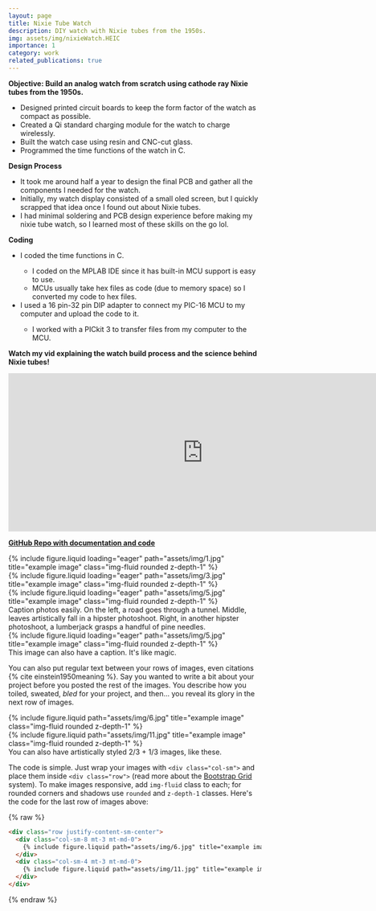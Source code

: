 ```yaml
---
layout: page
title: Nixie Tube Watch
description: DIY watch with Nixie tubes from the 1950s. 
img: assets/img/nixieWatch.HEIC
importance: 1
category: work
related_publications: true
---
```


<b>Objective: Build an analog watch from scratch using cathode ray Nixie tubes from the 1950s.</b>
<ul>
  <li>Designed printed circuit boards to keep the form factor of the watch as compact as possible.</li>
  <li>Created a Qi standard charging module for the watch to charge wirelessly.</li>
  <li>Built the watch case using resin and CNC-cut glass.</li>
  <li>Programmed the time functions of the watch in C.</li>
</ul> 


<b>Design Process</b>
<ul>
  <li>It took me around half a year to design the final PCB and gather all the components I needed for the watch.</li>
  <li>Initially, my watch display consisted of a small oled screen, but I quickly scrapped that idea once I found out about Nixie tubes.</li>
  <li>I had minimal soldering and PCB design experience before making my nixie tube watch, so I learned most of these skills on the go lol.</li>
</ul> 


<b>Coding</b>
<ul>
  <li>I coded the time functions in C.</li>
  <ul>
    <li>I coded on the MPLAB IDE since it has built-in MCU support is easy to use. </li>
    <li>MCUs usually take hex files as code (due to memory space) so I converted my code to hex files.</li>
  </ul> 
  <li>I used a 16 pin-32 pin DIP adapter to connect my PIC-16 MCU to my computer and upload the code to it.</li>
  <ul>
    <li>I worked with a PICkit 3 to transfer files from my computer to the MCU.</li>
  </ul>
</ul> 


<b>Watch my vid explaining the watch build process and the science behind Nixie tubes!</b>
<iframe width="773" height="315" src="https://www.youtube.com/embed/iHFu8EpVipM" title="How I Made A Nixie Tube Watch!" frameborder="0" allow="accelerometer; autoplay; clipboard-write; encrypted-media; gyroscope; picture-in-picture; web-share" referrerpolicy="strict-origin-when-cross-origin" allowfullscreen></iframe>



<b><a href="https://github.com/yusiali/nixie-tube-watch">GitHub Repo with documentation and code</a></b>



<div class="row">
    <div class="col-sm mt-3 mt-md-0">
        {% include figure.liquid loading="eager" path="assets/img/1.jpg" title="example image" class="img-fluid rounded z-depth-1" %}
    </div>
    <div class="col-sm mt-3 mt-md-0">
        {% include figure.liquid loading="eager" path="assets/img/3.jpg" title="example image" class="img-fluid rounded z-depth-1" %}
    </div>
    <div class="col-sm mt-3 mt-md-0">
        {% include figure.liquid loading="eager" path="assets/img/5.jpg" title="example image" class="img-fluid rounded z-depth-1" %}
    </div>
</div>
<div class="caption">
    Caption photos easily. On the left, a road goes through a tunnel. Middle, leaves artistically fall in a hipster photoshoot. Right, in another hipster photoshoot, a lumberjack grasps a handful of pine needles.
</div>
<div class="row">
    <div class="col-sm mt-3 mt-md-0">
        {% include figure.liquid loading="eager" path="assets/img/5.jpg" title="example image" class="img-fluid rounded z-depth-1" %}
    </div>
</div>
<div class="caption">
    This image can also have a caption. It's like magic.
</div>

You can also put regular text between your rows of images, even citations {% cite einstein1950meaning %}.
Say you wanted to write a bit about your project before you posted the rest of the images.
You describe how you toiled, sweated, _bled_ for your project, and then... you reveal its glory in the next row of images.

<div class="row justify-content-sm-center">
    <div class="col-sm-8 mt-3 mt-md-0">
        {% include figure.liquid path="assets/img/6.jpg" title="example image" class="img-fluid rounded z-depth-1" %}
    </div>
    <div class="col-sm-4 mt-3 mt-md-0">
        {% include figure.liquid path="assets/img/11.jpg" title="example image" class="img-fluid rounded z-depth-1" %}
    </div>
</div>
<div class="caption">
    You can also have artistically styled 2/3 + 1/3 images, like these.
</div>

The code is simple.
Just wrap your images with `<div class="col-sm">` and place them inside `<div class="row">` (read more about the <a href="https://getbootstrap.com/docs/4.4/layout/grid/">Bootstrap Grid</a> system).
To make images responsive, add `img-fluid` class to each; for rounded corners and shadows use `rounded` and `z-depth-1` classes.
Here's the code for the last row of images above:

{% raw %}

```html
<div class="row justify-content-sm-center">
  <div class="col-sm-8 mt-3 mt-md-0">
    {% include figure.liquid path="assets/img/6.jpg" title="example image" class="img-fluid rounded z-depth-1" %}
  </div>
  <div class="col-sm-4 mt-3 mt-md-0">
    {% include figure.liquid path="assets/img/11.jpg" title="example image" class="img-fluid rounded z-depth-1" %}
  </div>
</div>
```

{% endraw %}

